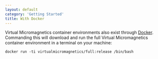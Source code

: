 ```yaml
---
layout: default
category: 'Getting Started'
title: With Docker
---
```


Virtual Micromagnetics container environments also exist through
[Docker](https://www.docker.com/). Commanding this will download and run the
full Virtual Micromagnetics container environment in a terminal on your
machine:

    docker run -ti virtualmicromagnetics/full:release /bin/bash